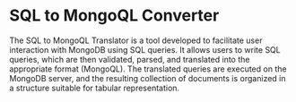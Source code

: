 # SQL to MongoQL Converter

The SQL to MongoQL Translator is a tool developed to facilitate user interaction with MongoDB using SQL queries. It allows users to write SQL queries, which are then validated, parsed, and translated into the appropriate format (MongoQL). The translated queries are executed on the MongoDB server, and the resulting collection of documents is organized in a structure suitable for tabular representation.

